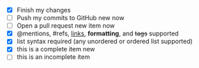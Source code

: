 - [x] Finish my changes
- [ ] Push my commits to GitHub new now
- [ ] Open a pull request new item now
- [x] @mentions, #refs, [links](), **formatting**, and <del>tags</del> supported
- [x] list syntax required (any unordered or ordered list supported)
- [x] this is a complete item new
- [ ] this is an incomplete item